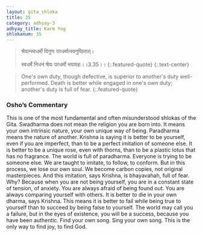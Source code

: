 ```yaml
---
layout: gita_shloka
title: 35
category: adhyay-3
adhyay_title: Karm Yog
shlokanum: 35
---
```


> श्रेयान्स्वधर्मो विगुणः परधर्मात्स्वनुष्ठितात्।<br><br>स्वधर्मे निधनं श्रेयः परधर्मो भयावहः।।3.35।।
{:.featured-quote}
{:.text-center}

> One's own duty, though defective, is superior to another's duty well-performed. Death is better while engaged in one's own duty; another's duty is full of fear.
{:.featured-quote}

### Osho’s Commentary
This is one of the most fundamental and often misunderstood shlokas of the Gita.
Swadharma does not mean the religion you are born into. It means your own intrinsic nature, your own unique way of being. Paradharma means the nature of another.
Krishna is saying it is better to be yourself, even if you are imperfect, than to be a perfect imitation of someone else. It is better to be a unique rose, even with thorns, than to be a plastic lotus that has no fragrance.
The world is full of paradharma. Everyone is trying to be someone else. We are taught to imitate, to follow, to conform. But in this process, we lose our own soul. We become carbon copies, not original masterpieces.
And this imitation, says Krishna, is bhayavahah, full of fear. Why? Because when you are not being yourself, you are in a constant state of tension, of anxiety. You are always afraid of being found out. You are always comparing yourself with others.
It is better to die in your own dharma, says Krishna. This means it is better to fail while being true to yourself than to succeed by being false to yourself. The world may call you a failure, but in the eyes of existence, you will be a success, because you have been authentic.
Find your own song. Sing your own song. This is the only way to find joy, to find God.
